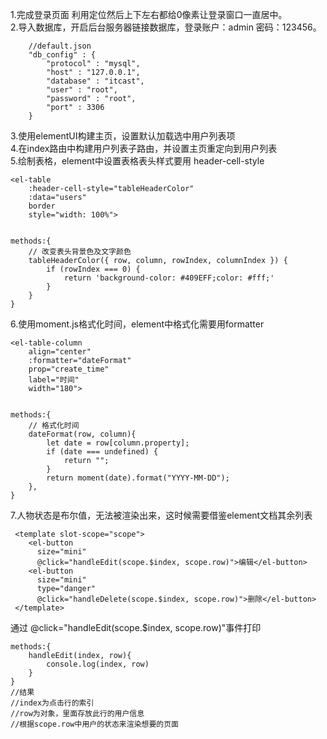 1.完成登录页面 利用定位然后上下左右都给0像素让登录窗口一直居中。<br/>
2.导入数据库，开启后台服务器链接数据库，登录账户：admin  密码：123456。
```
	//default.json
	"db_config" : {
		"protocol" : "mysql",
		"host" : "127.0.0.1",
		"database" : "itcast",
		"user" : "root",
		"password" : "root",
		"port" : 3306	
	}
```
3.使用elementUI构建主页，设置默认加载选中用户列表项<br/>
4.在index路由中构建用户列表子路由，并设置主页重定向到用户列表<br/>
5.绘制表格，element中设置表格表头样式要用 header-cell-style
```
<el-table
    :header-cell-style="tableHeaderColor"
    :data="users"
    border
    style="width: 100%">


methods:{
    // 改变表头背景色及文字颜色
    tableHeaderColor({ row, column, rowIndex, columnIndex }) {
        if (rowIndex === 0) {
            return 'background-color: #409EFF;color: #fff;'
        }
    }
}
```
6.使用moment.js格式化时间，element中格式化需要用formatter
```
<el-table-column
    align="center"
    :formatter="dateFormat"
    prop="create_time"
    label="时间"
    width="180">


methods:{
    // 格式化时间
    dateFormat(row, column){
        let date = row[column.property];
        if (date === undefined) {
            return "";
        }
        return moment(date).format("YYYY-MM-DD");
    },
}
```
7.人物状态是布尔值，无法被渲染出来，这时候需要借鉴element文档其余列表
```
 <template slot-scope="scope">
    <el-button
      size="mini"
      @click="handleEdit(scope.$index, scope.row)">编辑</el-button>
    <el-button
      size="mini"
      type="danger"
      @click="handleDelete(scope.$index, scope.row)">删除</el-button>
 </template>
```
通过 @click="handleEdit(scope.$index, scope.row)"事件打印
```
methods:{
    handleEdit(index, row){
        console.log(index, row)
    }
}
//结果
//index为点击行的索引
//row为对象，里面存放此行的用户信息
//根据scope.row中用户的状态来渲染想要的页面
```